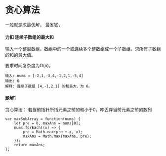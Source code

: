 # **贪心算法**

一般就是求最优解， 最省钱， 

#### 力扣 连续子数组的最大和 

输入一个整型数组，数组中的一个或连续多个整数组成一个子数组。求所有子数组的和的最大值。

要求时间复杂度为O(n)。
```
输入: nums = [-2,1,-3,4,-1,2,1,-5,4]
输出: 6
解释: 连续子数组 [4,-1,2,1] 的和最大，为 6。
```

####  题解1
贪心算法： 若当前指针所指元素之前的和小于0，咋丢弃当前元素之前的数列
```
var maxSubArray = function(nums) {
    let pre = 0, maxAns = nums[0];
    nums.forEach((x) => {
        pre = Math.max(pre + x, x);
        maxAns = Math.max(maxAns, pre);
    });
    return maxAns;
};
```